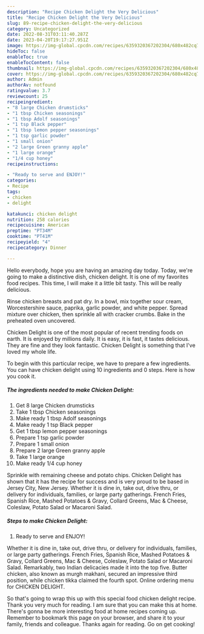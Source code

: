 ```yaml
---
description: "Recipe Chicken Delight the Very Delicious"
title: "Recipe Chicken Delight the Very Delicious"
slug: 89-recipe-chicken-delight-the-very-delicious
category: Uncategorized
date: 2022-08-31T03:11:40.287Z
date: 2023-04-20T19:17:27.951Z
image: https://img-global.cpcdn.com/recipes/6359320367202304/680x482cq70/chicken-delight-recipe-main-photo.jpg
hideToc: false
enableToc: true
enableTocContent: false
thumbnail: https://img-global.cpcdn.com/recipes/6359320367202304/680x482cq70/chicken-delight-recipe-main-photo.jpg
cover: https://img-global.cpcdn.com/recipes/6359320367202304/680x482cq70/chicken-delight-recipe-main-photo.jpg
author: Admin
authorAv: notfound
ratingvalue: 3.7
reviewcount: 25
recipeingredient:
- "8 large Chicken drumsticks"
- "1 tbsp Chicken seasonings"
- "1 tbsp Adolf seasonings"
- "1 tsp Black pepper"
- "1 tbsp lemon pepper seasonings"
- "1 tsp garlic powder"
- "1 small onion"
- "2 large Green granny apple"
- "1 large orange"
- "1/4 cup honey"
recipeinstructions:

- "Ready to serve and ENJOY!"
categories:
- Recipe
tags:
- chicken
- delight

katakunci: chicken delight 
nutrition: 258 calories
recipecuisine: American
preptime: "PT34M"
cooktime: "PT41M"
recipeyield: "4"
recipecategory: Dinner

---
```



Hello everybody, hope you are having an amazing day today. Today, we're going to make a distinctive dish, chicken delight. It is one of my favorites food recipes. This time, I will make it a little bit tasty. This will be really delicious.

Rinse chicken breasts and pat dry. In a bowl, mix together sour cream, Worcestershire sauce, paprika, garlic powder, and white pepper. Spread mixture over chicken, then sprinkle all with cracker crumbs. Bake in the preheated oven uncovered.

Chicken Delight is one of the most popular of recent trending foods on earth. It is enjoyed by millions daily. It is easy, it is fast, it tastes delicious. They are fine and they look fantastic. Chicken Delight is something that I've loved my whole life.


To begin with this particular recipe, we have to prepare a few ingredients. You can have chicken delight using 10 ingredients and 0 steps. Here is how you cook it.

<!--inarticleads1-->

##### The ingredients needed to make Chicken Delight:

1. Get 8 large Chicken drumsticks
1. Take 1 tbsp Chicken seasonings
1. Make ready 1 tbsp Adolf seasonings
1. Make ready 1 tsp Black pepper
1. Get 1 tbsp lemon pepper seasonings
1. Prepare 1 tsp garlic powder
1. Prepare 1 small onion
1. Prepare 2 large Green granny apple
1. Take 1 large orange
1. Make ready 1/4 cup honey


Sprinkle with remaining cheese and potato chips. Chicken Delight has shown that it has the recipe for success and is very proud to be based in Jersey City, New Jersey. Whether it is dine in, take out, drive thru, or delivery for individuals, families, or large party gatherings. French Fries, Spanish Rice, Mashed Potatoes &amp; Gravy, Collard Greens, Mac &amp; Cheese, Coleslaw, Potato Salad or Macaroni Salad. 

<!--inarticleads2-->

##### Steps to make Chicken Delight:


1. Ready to serve and ENJOY!

Whether it is dine in, take out, drive thru, or delivery for individuals, families, or large party gatherings. French Fries, Spanish Rice, Mashed Potatoes &amp; Gravy, Collard Greens, Mac &amp; Cheese, Coleslaw, Potato Salad or Macaroni Salad. Remarkably, two Indian delicacies made it into the top five. Butter chicken, also known as murgh makhani, secured an impressive third position, while chicken tikka claimed the fourth spot. Online ordering menu for CHICKEN DELIGHT. 

So that's going to wrap this up with this special food chicken delight recipe. Thank you very much for reading. I am sure that you can make this at home. There's gonna be more interesting food at home recipes coming up. Remember to bookmark this page on your browser, and share it to your family, friends and colleague. Thanks again for reading. Go on get cooking!
